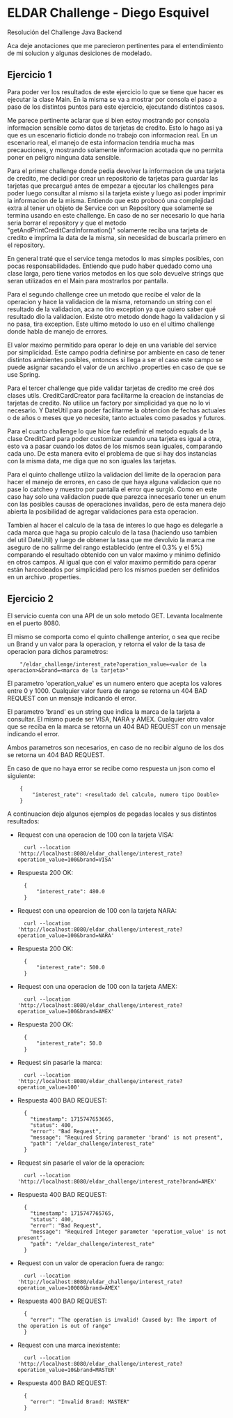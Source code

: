 # ELDAR Challenge - Diego Esquivel

Resolución del Challenge Java Backend

Aca deje anotaciones que me parecieron pertinentes para el entendimiento de mi solucion y algunas desiciones de modelado.

## Ejercicio 1

Para poder ver los resultados de este ejercicio lo que se tiene que hacer es ejecutar la clase Main.
En la misma se va a mostrar por consola el paso a paso de los distintos puntos para este ejercicio, ejecutando distintos casos.

Me parece pertinente aclarar que si bien estoy mostrando por consola informacion sensible como datos de tarjetas de credito.
Esto lo hago asi ya que es un escenario ficticio donde no trabajo con informacion real. En un escenario real, el manejo 
de esta informacion tendria mucha mas precauciones, y mostrando solamente informacion acotada que no permita poner en peligro ninguna data sensible.

Para el primer challenge donde pedia devolver la informacion de una tarjeta de credito, me decidi por crear un repositorio 
de tarjetas para guardar las tarjetas que precargué antes de empezar a ejecutar los challenges para poder luego consultar
al mismo si la tarjeta existe y luego asi poder imprimir la informacion de la misma. 
Entiendo que esto probocó una complejidad extra al tener un objeto de Service con un Repository que solamente se termina usando
en este challenge. En caso de no ser necesario lo que haria seria borrar el repository y que el metodo "getAndPrintCreditCardInformation()"
solamente reciba una tarjeta de credito e imprima la data de la misma, sin necesidad de buscarla primero en el repository.

En general traté que el service tenga metodos lo mas simples posibles, con pocas responsabilidades. Entiendo que pudo haber
quedado como una clase larga, pero tiene varios metodos en los que solo devuelve strings que seran utilizados en el Main
para mostrarlos por pantalla.

Para el segundo challenge cree un metodo que recibe el valor de la operacion y hace la validacion de la misma, retornando
un string con el resultado de la validacion, aca no tiro exception ya que quiero saber qué resultado dio la validacion.
Existe otro metodo donde hago la validacion y si no pasa, tira exception. Este ultimo metodo lo uso en el ultimo challenge
donde habla de manejo de errores.


El valor maximo permitido para operar lo deje en una variable del service por simplicidad. Este campo podria definirse por
ambiente en caso de tener distintos ambientes posibles, entonces si llega a ser el caso este campo se puede asignar sacando
el valor de un archivo .properties en caso de que se use Spring.

Para el tercer challenge que pide validar tarjetas de credito me creé dos clases utils. CreditCardCreator para facilitarme la creacion
de instancias de tarjetas de credito. No utilice un factory por simplicidad ya que no lo vi necesario.
Y DateUtil para poder facilitarme la obtencion de fechas actuales o de años o meses que yo necesite, tanto actuales como
pasados y futuros.

Para el cuarto challenge lo que hice fue redefinir el metodo equals de la clase CreditCard para poder customizar cuando 
una tarjeta es igual a otra, esto va a pasar cuando los datos de los mismos sean iguales, comparando cada uno. De esta manera
evito el problema de que si hay dos instancias con la misma data, me diga que no son iguales las tarjetas.

Para el quinto challenge utilizo la validacion del limite de la operacion para hacer el manejo de errores, en caso de que
haya alguna validacion que no pase lo catcheo y muestro por pantalla el error que surgió. Como en este caso hay solo una 
validacion puede que parezca innecesario tener un enum con las posibles causas de operaciones invalidas, pero de esta manera
dejo abierta la posibilidad de agregar validaciones para esta operacion.

Tambien al hacer el calculo de la tasa de interes lo que hago es delegarle a cada marca que haga su propio calculo de la tasa
(haciendo uso tambien del util DateUtil) y luego de obtener la tasa que me devolvio la marca me aseguro de no salirme del rango
establecido (entre el 0.3% y el 5%) comparando el resultado obtenido con un valor maximo y minimo definido en otros campos.
Al igual que con el valor maximo permitido para operar están harcodeados por simplicidad pero los mismos pueden ser definidos
en un archivo .properties.


## Ejercicio 2

El servicio cuenta con una API de un solo metodo GET. 
Levanta localmente en el puerto 8080.

El mismo se comporta como el quinto challenge anterior, o sea que recibe un Brand y un valor para la operacion, y retorna
el valor de la tasa de operacion para dichos parametros:

        "/eldar_challenge/interest_rate?operation_value=<valor de la operacion>&brand=<marca de la tarjeta>"

El parametro 'operation_value' es un numero entero que acepta los valores entre 0 y 1000. Cualquier valor fuera de rango
se retorna un 404 BAD REQUEST con un mensaje indicando el error.

El parametro 'brand' es un string que indica la marca de la tarjeta a consultar. El mismo puede ser VISA, NARA y AMEX.
Cualquier otro valor que se reciba en la marca se retorna un 404 BAD REQUEST con un mensaje indicando el error.

Ambos parametros son necesarios, en caso de no recibir alguno de los dos se retorna un 404 BAD REQUEST.

En caso de que no haya error se recibe como respuesta un json como el siguiente:

        {
            "interest_rate": <resultado del calculo, numero tipo Double>
        }

A continuacion dejo algunos ejemplos de pegadas locales y sus distintos resultados:

- Request con una operacion de 100 con la tarjeta VISA:

        curl --location 'http://localhost:8080/eldar_challenge/interest_rate?operation_value=100&brand=VISA'
 
- Respuesta 200 OK:
        
        {
            "interest_rate": 480.0
        }

- Request con una opearcion de 100 con la tarjeta NARA: 
    
        curl --location 'http://localhost:8080/eldar_challenge/interest_rate?operation_value=100&brand=NARA'

- Respuesta 200 OK:

        {
            "interest_rate": 500.0
        }

- Request con una operacion de 100 con la tarjeta AMEX:

        curl --location 'http://localhost:8080/eldar_challenge/interest_rate?operation_value=100&brand=AMEX'

- Respuesta 200 OK:

        {
            "interest_rate": 50.0
        }

- Request sin pasarle la marca:
        
        curl --location 'http://localhost:8080/eldar_challenge/interest_rate?operation_value=100'

- Respuesta 400 BAD REQUEST:
        
        {
          "timestamp": 1715747653665,
          "status": 400,
          "error": "Bad Request",
          "message": "Required String parameter 'brand' is not present",
          "path": "/eldar_challenge/interest_rate"
        }

- Request sin pasarle el valor de la operacion:

        curl --location 'http://localhost:8080/eldar_challenge/interest_rate?brand=AMEX'

- Respuesta 400 BAD REQUEST:

        {
          "timestamp": 1715747765765,
          "status": 400,
          "error": "Bad Request",
          "message": "Required Integer parameter 'operation_value' is not present",
          "path": "/eldar_challenge/interest_rate"
        }

- Request con un valor de operacion fuera de rango:

        curl --location 'http://localhost:8080/eldar_challenge/interest_rate?operation_value=10000&brand=AMEX'

- Respuesta 400 BAD REQUEST:

        {
          "error": "The operation is invalid! Caused by: The import of the operation is out of range"
        }

- Request con una marca inexistente:

        curl --location 'http://localhost:8080/eldar_challenge/interest_rate?operation_value=10&brand=MASTER'
- Respuesta 400 BAD REQUEST:

        {
          "error": "Invalid Brand: MASTER"
        }

